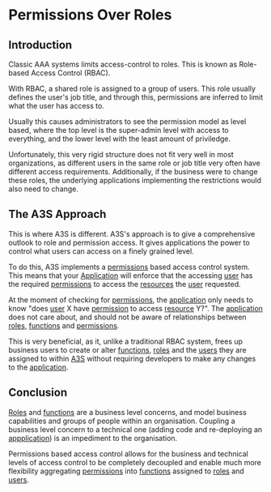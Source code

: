 # Permissions Over Roles

## Introduction

Classic AAA systems limits access-control to roles. This is known as Role-based Access Control (RBAC).

With RBAC, a shared role is assigned to a group of users. This role usually defines the user's job title, and through this, permissions are inferred to limit what the user has access to.

Usually this causes administrators to see the permission model as level based, where the top level is the super-admin level with access to everything, and the lower level with the least amount of priviledge.

Unfortunately, this very rigid structure does not fit very well in most organizations, as different users in the same role or job title very often have different access requirements. Additionally, if the business were to change these roles, the underlying applications implementing the restrictions would also need to change.

## The A3S Approach

This is where A3S is different. A3S's approach is to give a comprehensive outlook to role and permission access. It gives applications the power to control what users can access on a finely grained level.

To do this, A3S implements a [permissions](./glossary.md#permission) based access control system. This means that your [Application](./glossary.md#application) will enforce that the accessing [user](./glossary.md#user) has the required [permissions](./glossary.md#permission) to access the [resources](./glossary.md#resource) the [user](./glossary.md#user) requested. 

At the moment of checking for [permissions](./glossary.md#permission), the [application](./glossary.md#application) only needs to know "does [user](./glossary.md#user) X have [permission](./glossary.md#permission) to access [resource](./glossary.md#resource) Y?". The [application](./glossary.md#application) does not care about, and should not be aware of relationships between [roles](./glossary.md#role), [functions](./glossary.md#function) and [permissions](./glossary.md#permission). 

This is very beneficial, as it, unlike a traditional RBAC system, frees up business users to create or alter [functions](./glossary.md#function), [roles](./glossary.md#role) and the [users](./glossary.md#user) they are assigned to within [A3S](https://github.com/GrindrodBank/A3S) without requiring developers to make any changes to the [application](./glossary.md#application). 

## Conclusion

[Roles](./glossary.md#role) and [functions]((./glossary.md#function)) are a business level concerns, and model business capabilities and groups of people within an organisation. Coupling a business level concern to a technical one (adding code and re-deploying an [appplication](./glossary.md#application)) is an impediment to the organisation. 

Permissions based access control allows for the business and technical levels of access control to be completely decoupled and enable much more flexibility aggregating [permissions](./glossary.md#permission) into [functions](./glossary.md#function) assigned to [roles](./glossary.md#role) and [users](./glossary.md#user).